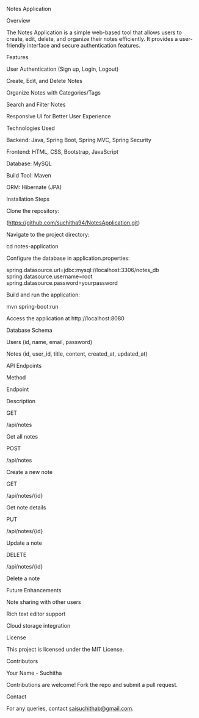 Notes Application

Overview

The Notes Application is a simple web-based tool that allows users to create, edit, delete, and organize their notes efficiently. It provides a user-friendly interface and secure authentication features.

Features

User Authentication (Sign up, Login, Logout)

Create, Edit, and Delete Notes

Organize Notes with Categories/Tags

Search and Filter Notes

Responsive UI for Better User Experience

Technologies Used

Backend: Java, Spring Boot, Spring MVC, Spring Security

Frontend: HTML, CSS, Bootstrap, JavaScript

Database: MySQL

Build Tool: Maven

ORM: Hibernate (JPA)

Installation Steps

Clone the repository:

(https://github.com/suchitha94/NotesApplication.git)

Navigate to the project directory:

cd notes-application

Configure the database in application.properties:

spring.datasource.url=jdbc:mysql://localhost:3306/notes_db
spring.datasource.username=root
spring.datasource.password=yourpassword

Build and run the application:

mvn spring-boot:run

Access the application at http://localhost:8080

Database Schema

Users (id, name, email, password)

Notes (id, user_id, title, content, created_at, updated_at)

API Endpoints

Method

Endpoint

Description

GET

/api/notes

Get all notes

POST

/api/notes

Create a new note

GET

/api/notes/{id}

Get note details

PUT

/api/notes/{id}

Update a note

DELETE

/api/notes/{id}

Delete a note

Future Enhancements

Note sharing with other users

Rich text editor support

Cloud storage integration

License

This project is licensed under the MIT License.

Contributors

Your Name - Suchitha

Contributions are welcome! Fork the repo and submit a pull request.

Contact

For any queries, contact saisuchithab@gmail.com.
